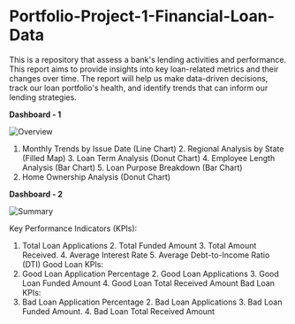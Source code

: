 # Portfolio-Project-1-Financial-Loan-Data
This is a repository that assess a bank's lending activities and performance. This report aims to provide insights into key loan-related metrics and their changes over time. The report will help us make data-driven decisions, track our loan portfolio's health, and identify trends that can inform our lending strategies. 


**Dashboard - 1**

![Overview](https://github.com/AdarshJha5/Portfolio-Project-1-Financial-Loan-Data/assets/153823115/081f4a3f-5b59-4e60-ae35-f7156ecd3353)

1. Monthly Trends by Issue Date (Line Chart) 2. Regional Analysis by State (Filled Map) 3. Loan Term Analysis (Donut Chart) 4. Employee Length Analysis (Bar Chart) 5. Loan Purpose Breakdown (Bar Chart)
6. Home Ownership Analysis (Donut Chart)

**Dashboard - 2**

![Summary](https://github.com/AdarshJha5/Portfolio-Project-1-Financial-Loan-Data/assets/153823115/1cdcca20-150e-4992-a1a1-ea4a652076b6)

Key Performance Indicators (KPIs):
1.	Total Loan Applications 2.	Total Funded Amount 3.	Total Amount Received. 4.	Average Interest Rate 5.	Average Debt-to-Income Ratio (DTI)
Good Loan KPIs:
1.	Good Loan Application Percentage 2.	Good Loan Applications 3.	Good Loan Funded Amount 4.	Good Loan Total Received Amount
Bad Loan KPIs:
1.	Bad Loan Application Percentage 2.	Bad Loan Applications 3.	Bad Loan Funded Amount. 4.	Bad Loan Total Received Amount


